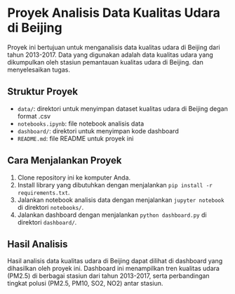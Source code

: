 # Proyek Analisis Data Kualitas Udara di Beijing

Proyek ini bertujuan untuk menganalisis data kualitas udara di Beijing dari tahun 2013-2017. Data yang digunakan adalah data kualitas udara yang dikumpulkan oleh stasiun pemantauan kualitas udara di Beijing. dan menyelesaikan tugas.

## Struktur Proyek

* `data/`: direktori untuk menyimpan dataset kualitas udara di Beijing degan format .csv
* `notebooks.ipynb`: file notebook analisis data
* `dashboard/`: direktori untuk menyimpan kode dashboard
* `README.md`: file README untuk proyek ini

## Cara Menjalankan Proyek

1. Clone repository ini ke komputer Anda.
2. Install library yang dibutuhkan dengan menjalankan `pip install -r requirements.txt`.
3. Jalankan notebook analisis data dengan menjalankan `jupyter notebook` di direktori `notebooks/`.
4. Jalankan dashboard dengan menjalankan `python dashboard.py` di direktori `dashboard/`.

## Hasil Analisis

Hasil analisis data kualitas udara di Beijing dapat dilihat di dashboard yang dihasilkan oleh proyek ini. Dashboard ini menampilkan tren kualitas udara (PM2.5) di berbagai stasiun dari tahun 2013-2017, serta perbandingan tingkat polusi (PM2.5, PM10, SO2, NO2) antar stasiun.